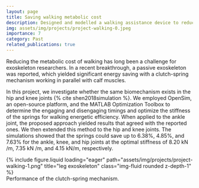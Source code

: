 ```yaml
---
layout: page
title: Saving walking metabolic cost
description: Designed and modelled a walking assistance device to reduce the metabolic cost of human walking.
img: assets/img/projects/project-walking-0.jpeg
importance: 7
category: Past
related_publications: true
---
```


Reducing the metabolic cost of walking has long been a challenge for exoskeleton researchers. In a recent breakthrough, a passive exoskeleton was reported, which yielded significant energy saving with a clutch-spring mechanism working in parallel with calf muscles.

In this project, we investigate whether the same biomechanism exists in the hip and knee joints {% cite shen2018simulation %}. We employed OpenSim, an open-source platform, and the MATLAB Optimization Toolbox to determine the engaging and disengaging timings and optimize the stiffness of the springs for walking energetic efficiency. When applied to the ankle joint, the proposed approach yielded results that agreed with the reported ones. We then extended this method to the hip and knee joints. The simulations showed that the springs could save up to 6.38%, 4.85%, and 7.63% for the ankle, knee, and hip joints at the optimal stiffness of 8.20 kN /m, 7.35 kN /m, and 4.15 kN/m, respectively.

<div class="row justify-content-sm-center">
    <div class="col-sm-6 mt-3 mt-md-0">
        {% include figure.liquid loading="eager" path="assets/img/projects/project-walking-1.png" title="leg exoskeleton" class="img-fluid rounded z-depth-1" %}
    </div>
</div>
<div class="caption">
    Performance of the clutch-spring mechanism. 
</div>
